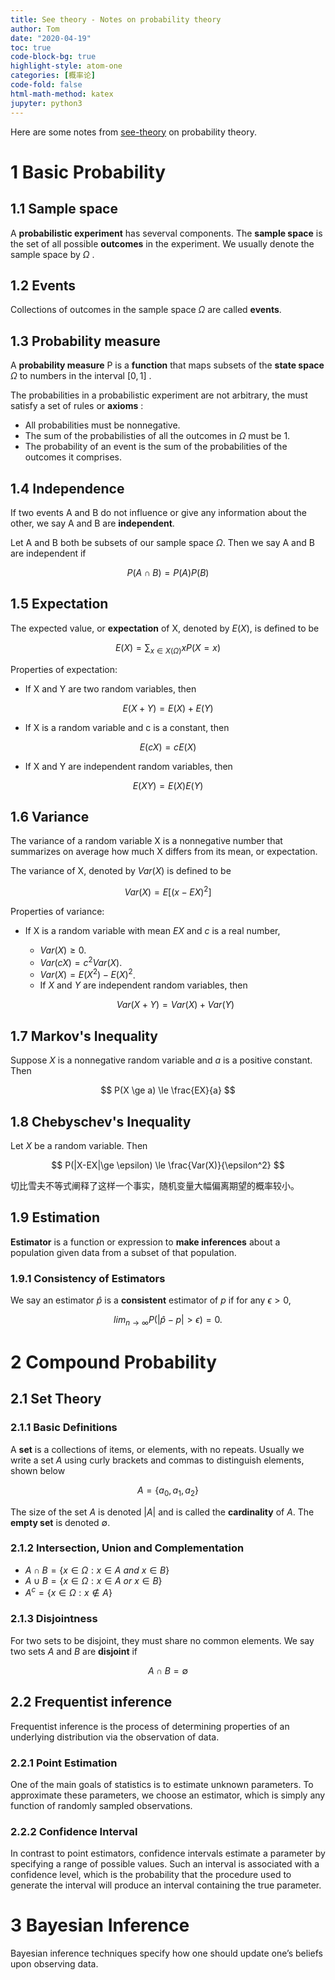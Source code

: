 ```yaml
---
title: See theory - Notes on probability theory
author: Tom
date: "2020-04-19"
toc: true
code-block-bg: true
highlight-style: atom-one
categories: [概率论]
code-fold: false
html-math-method: katex
jupyter: python3
---
```


Here are some notes from [see-theory](https://seeing-theory.brown.edu/) on probability theory.

# 1 Basic Probability

## 1.1 Sample space

A **probabilistic experiment** has severval components. The **sample space** is the set of all possible **outcomes** in the experiment. We usually denote the sample space by $\Omega$ .

## 1.2 Events

Collections of outcomes in the sample space $\Omega$ are called **events**.

## 1.3 Probability measure

A **probability measure** P is a **function** that maps subsets of the **state space** $\Omega$ to numbers in the interval $[0,1]$ . 

The probabilities in a probabilistic experiment are not arbitrary, the must satisfy a set of rules or **axioms** :

- All probabilities must be nonnegative.
- The sum of the probabilisties of all the outcomes in $\Omega$ must be 1.
- The probability of an event is the sum of the probabilities of the outcomes it comprises.

## 1.4 Independence

If two events A and B do not influence or give any information about the other, we say A and B are **independent**.

Let A and B both be subsets of our sample space $\Omega$. Then we say A and B are independent if 

$$
P(A \cap B)=P(A)P(B)
$$

## 1.5 Expectation

The expected value, or **expectation** of X, denoted by $E(X)$, is defined to be 

$$
E(X) = \sum_{x \in X(\Omega)}{xP(X=x)}
$$

Properties of expectation:

- If X and Y are two random variables, then 

$$
E(X+Y) = E(X)+E(Y)
$$

- If X is a random variable and c is a constant, then 

$$
E(cX) = cE(X)
$$

- If X and Y are independent random variables, then 

$$
E(XY) = E(X)E(Y)
$$

## 1.6 Variance

The variance of a random variable X is a nonnegative number that summarizes on average how much X differs from its mean, or expectation.

The variance of X, denoted by $Var(X)$ is defined to be 

$$
Var(X)=E[(x-EX)^2]
$$

Properties of variance:

- If X is a random variable with mean $EX$ and $c$ is a real number,
  - $Var(X) \ge 0$.
  - $Var(cX) = c^2Var(X)$.
  - $Var(X) = E(X^2)-E(X)^2$.
  - If $X$ and $Y$ are independent random variables, then 

  $$
  Var(X+Y) = Var(X) + Var(Y)
  $$

## 1.7 Markov's Inequality

Suppose $X$ is a nonnegative random variable and $a$ is a positive constant. Then

$$
P(X \ge a) \le \frac{EX}{a}
$$

## 1.8 Chebyschev's Inequality

Let $X$ be a random variable. Then

$$
P(|X-EX|\ge \epsilon) \le \frac{Var(X)}{\epsilon^2}
$$

切比雪夫不等式阐释了这样一个事实，随机变量大幅偏离期望的概率较小。

## 1.9 Estimation

**Estimator** is a function or expression to **make inferences** about a population given data from a subset of that population.

### 1.9.1 Consistency of Estimators

We say an estimator $\hat{p}$ is  a **consistent** estimator of $p$ if for any $\epsilon >0$, 

$$
lim_{n \to \infty}P(|\hat{p}-p|>\epsilon)=0.
$$

# 2 Compound Probability

## 2.1 Set Theory

### 2.1.1 Basic Definitions

A **set** is a collections of items, or elements, with no repeats. Usually we write a set $A$ using curly brackets and commas to distinguish elements, shown below

$$
A = \{a_0, a_1, a_2\}
$$

The size of the set $A$ is denoted $|A|$ and is called the **cardinality** of $A$. The **empty set** is denoted $\emptyset$.

### 2.1.2 Intersection, Union and Complementation

- $A \cap B = \{x \in \Omega : x \in A \ and \  x \in B \}$
- $A \cup B = \{x \in \Omega : x \in A \ or \ x \in B \}$
- $A^c = \{x \in \Omega : x \notin A \}$

### 2.1.3 Disjointness

For two sets to be disjoint, they must share no common elements. We say two sets $A$ and $B$ are **disjoint** if 

$$
A \cap B = \emptyset
$$

## 2.2 Frequentist inference

Frequentist inference is the process of determining properties of an underlying distribution via the observation of data.

### 2.2.1 Point Estimation

One of the main goals of statistics is to estimate unknown parameters. To approximate these parameters, we choose an estimator, which is simply any function of randomly sampled observations.

### 2.2.2 Confidence Interval

In contrast to point estimators, confidence intervals estimate a parameter by specifying a range of possible values. Such an interval is associated with a confidence level, which is the probability that the procedure used to generate the interval will produce an interval containing the true parameter.

# 3 Bayesian Inference

Bayesian inference techniques specify how one should update one’s beliefs upon observing data.
